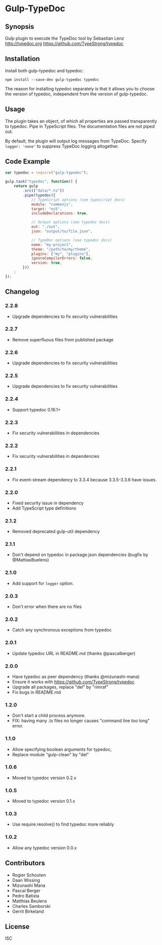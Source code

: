 # Gulp-TypeDoc

## Synopsis

Gulp plugin to execute the TypeDoc tool by Sebastian Lenz
http://typedoc.org
https://github.com/TypeStrong/typedoc

## Installation

Install both gulp-typedoc and typedoc:

```
npm install --save-dev gulp-typedoc typedoc
```

The reason for installing typedoc separately is that it allows you to choose the version of typedoc, independent from the version of gulp-typedoc.

## Usage

The plugin takes an object, of which all properties are passed transparently to typedoc. Pipe in TypeScript files. The documentation files are not piped out.

By default, the plugin will output log messages from TypeDoc. Specify `logger: 'none'` to suppress TypeDoc logging altogether.

## Code Example

```javascript
var typedoc = require("gulp-typedoc");

gulp.task("typedoc", function() {
	return gulp
		.src(["data/*.ts"])
		.pipe(typedoc({
			// TypeScript options (see typescript docs)
			module: "commonjs",
			target: "es5",
			includeDeclarations: true,

			// Output options (see typedoc docs)
			out: "./out",
			json: "output/to/file.json",

			// TypeDoc options (see typedoc docs)
			name: "my-project",
			theme: "/path/to/my/theme",
			plugins: ["my", "plugins"],
			ignoreCompilerErrors: false,
			version: true,
		}))
	;
});
```

## Changelog

### 2.2.8

* Upgrade dependencies to fix security vulnerabilities

### 2.2.7

* Remove superfluous files from published package

### 2.2.6

* Upgrade dependencies to fix security vulnerabilities

### 2.2.5

* Upgrade dependencies to fix security vulnerabilities

### 2.2.4

* Support typedoc 0.16.1+

### 2.2.3

* Fix security vulnerabilities in dependencies

### 2.2.2

* Fix security vulnerabilities in dependencies

### 2.2.1

* Fix event-stream dependency to 3.3.4 because 3.3.5-3.3.6 have issues.

### 2.2.0

* Fixed security issue in dependency
* Add TypeScript type definitions

### 2.1.2

* Removed deprecated gulp-util dependency

### 2.1.1

* Don't depend on typedoc in package.json dependencies (bugfix by @MattiasBuelens)

### 2.1.0

* Add support for `logger` option.

### 2.0.3

* Don't error when there are no files

### 2.0.2

* Catch any synchronous exceptions from typedoc

### 2.0.1

* Update typedoc URL in README.md (thanks @pascalberger)

### 2.0.0

* Have typedoc as peer dependency (thanks @mizunashi-mana)
* Ensure it works with https://github.com/TypeStrong/typedoc
* Upgrade all packages, replace "del" by "rimraf"
* Fix bugs in README.md

### 1.2.0

* Don't start a child process anymore.
* FIX: having many .ts files no longer causes "command line too long" error.

### 1.1.0

* Allow specifying boolean arguments for typedoc;
* Replace module "gulp-clean" by "del"

### 1.0.6

* Moved to typedoc version 0.2.x

### 1.0.5

* Moved to typedoc version 0.1.x

### 1.0.3

* Use require.resolve() to find typedoc more reliably

### 1.0.2

* Allow any typedoc version 0.0.x

## Contributors

* Rogier Schouten
* Daan Wissing
* Mizunashi Mana
* Pascal Berger
* Pedro Batista
* Matthias Beulens
* Charles Samborski
* Gerrit Birkeland

## License

ISC
